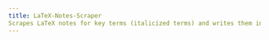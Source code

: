 ```yaml
---
title: LaTeX-Notes-Scraper
Scrapes LaTeX notes for key terms (italicized terms) and writes them into a separate LaTeX file.
---
```

